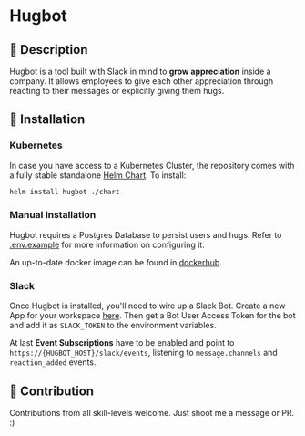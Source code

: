 # Hugbot
## 🤗 Description
Hugbot is a tool built with Slack in mind to **grow appreciation** inside a company.
It allows employees to give each other appreciation through reacting to their messages or explicitly giving them
hugs.

## 🚀 Installation
### Kubernetes
In case you have access to a Kubernetes Cluster, the repository comes with a fully stable standalone
[Helm Chart](https://helm.sh/). To install:

```sh
helm install hugbot ./chart
```

### Manual Installation
Hugbot requires a Postgres Database to persist users and hugs. Refer to [.env.example](./.env.example) for more
information on configuring it.

An up-to-date docker image can be found in [dockerhub](https://hub.docker.com/r/nicoulbricht/hugbot).

### Slack
Once Hugbot is installed, you'll need to wire up a Slack Bot.
Create a new App for your workspace [here](https://api.slack.com/apps?new_app=1). Then get a Bot User Access Token
for the bot and add it as `SLACK_TOKEN` to the environment variables.

At last **Event Subscriptions** have to be enabled and point to `https://{HUGBOT_HOST}/slack/events`, listening to
`message.channels` and `reaction_added` events.

## 🤝 Contribution
Contributions from all skill-levels welcome. Just shoot me a message or PR. :)
